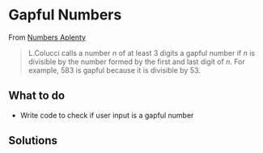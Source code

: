 # Gapful Numbers

From [Numbers Aplenty](http://www.numbersaplenty.com/set/gapful_number/)

> L.Colucci calls a number  $n$  of at least 3 digits a gapful number if  $n$  is divisible by the number formed by the first and last digit of  $n$.
> For example, 583 is gapful because it is divisible by 53.

## What to do
* Write code to check if user input is a gapful number

## Solutions

